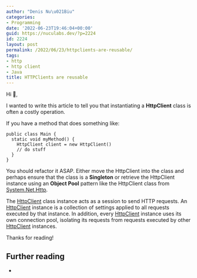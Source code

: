 ```yaml
---
author: "Denis Nu\u021Biu"
categories:
- Programming
date: '2022-06-23T19:46:04+00:00'
guid: https://nuculabs.dev/?p=2224
id: 2224
layout: post
permalink: /2022/06/23/httpclients-are-reusable/
tags:
- http
- http client
- Java
title: HTTPClients are reusable
---
```

Hi 👋,


I wanted to write this article to tell you that instantiating a **HttpClient** class is often a costly operation.


If you have a method that does something like:


```
public class Main {
  static void myMethod() {
    HttpClient client = new HttpClient()
    // do stuff
  }
}
```


You should refactor it ASAP. Either move the HttpClient into the class and perhaps ensure that the class is a **Singleton** or retrieve the HttpClient instance using an **Object Pool** pattern like the HttpClient class from [System.Net.Http](https://docs.microsoft.com/en-us/dotnet/api/system.net.http?view=net-6.0).


The [HttpClient](https://docs.microsoft.com/en-us/dotnet/api/system.net.http.httpclient?view=net-6.0) class instance acts as a session to send HTTP requests. An [HttpClient](https://docs.microsoft.com/en-us/dotnet/api/system.net.http.httpclient?view=net-6.0) instance is a collection of settings applied to all requests executed by that instance. In addition, every [HttpClient](https://docs.microsoft.com/en-us/dotnet/api/system.net.http.httpclient?view=net-6.0) instance uses its own connection pool, isolating its requests from requests executed by other [HttpClient](https://docs.microsoft.com/en-us/dotnet/api/system.net.http.httpclient?view=net-6.0) instances.


Thanks for reading!


## Further reading


- 